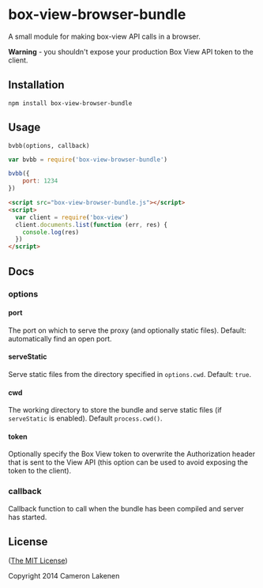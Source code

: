 # box-view-browser-bundle

A small module for making box-view API calls in a browser.

**Warning** - you shouldn't expose your production Box View API token to the client.

## Installation

```
npm install box-view-browser-bundle
```

## Usage

`bvbb(options, callback)`

```js
var bvbb = require('box-view-browser-bundle')

bvbb({
    port: 1234
})
```

```html
<script src="box-view-browser-bundle.js"></script>
<script>
  var client = require('box-view')
  client.documents.list(function (err, res) {
    console.log(res)
  })
</script>
```

## Docs

### options

#### port

The port on which to serve the proxy (and optionally static files). Default: automatically find an open port.

#### serveStatic

Serve static files from the directory specified in `options.cwd`. Default: `true`.

#### cwd

The working directory to store the bundle and serve static files (if `serveStatic` is enabled). Default `process.cwd()`.

#### token

Optionally specify the Box View token to overwrite the Authorization header that is sent to the View API (this option can be used to avoid exposing the token to the client).

### callback

Callback function to call when the bundle has been compiled and server has started.

## License

([The MIT License](LICENSE))

Copyright 2014 Cameron Lakenen
